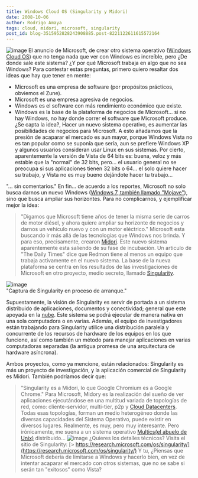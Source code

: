 ```yaml
---
title: Windows Cloud OS (Singularity y Midori)
date: 2008-10-06
author: Rodrigo Amaya
tags: cloud, midori, microsoft, singularity
post_id: blog-3515952828243908885.post-8221122611615572164
---
```


![image](https://1.bp.blogspot.com/_ayvorITawE4/SOo0Yt0qFkI/AAAAAAAABVA/1WZWbhuWsA0/s200/cloud_win.jpg)    El anuncio de
Microsoft, de crear otro sistema operativo ([Windows Cloud OS](https://www.srbyte.com/2008/10/windows-cloud-os-el-anuncio.html)) que no tenga nada que ver con Windows es increíble, pero ¿De donde sale este sistema? ¿Y por qué Microsoft trabaja en algo que no sea Windows? Para contestar estas preguntas, primero quiero resaltar dos ideas que hay que tener en mente:
- Microsoft es una empresa de software (por propósitos prácticos, obviemos el Zune).
- Microsoft es una empresa agresiva de negocios.
- Windows es el software con más rendimiento económico que existe.
- Windows es la base de la plataforma de negocios de Microsoft... si no hay Windows, no hay donde correr el software que Microsoft produce.
¿Se capta la idea?, Hacer un nuevo sistema operativo, es aumentar las posibilidades de negocios para Microsoft. A esto añadamos que la presión de acaparar el mercado es aun mayor, porque Windows Vista no es tan popular como se suponía que sería, aun se prefiere Windows XP y algunos usuarios consideran usar Linux en sus sistemas. Por cierto, aparentemente la versión de Vista de 64 bits es: buena, veloz y más estable que la "normal" de 32 bits, pero... el usuario general no se preocupa si sus aplicaciones tienen 32 bits o 64... el solo quiere hacer su trabajo, y Vista no es muy bueno dejándote hacer tu trabajo...

"... sin
comentarios." En fin... de acuerdo a los reportes, Microsoft no solo busca darnos un nuevo Windows ([Windows 7, también llamado "Mojave"](https://www.srbyte.com/2008/09/capturas-del-nuevo-windows-7.html)), sino que busca ampliar sus horizontes. Para no complicarnos, y ejemplificar mejor la idea:
> "Digamos que Microsoft tiene años de tener la
> misma serie de carros de motor diésel, y ahora quiere ampliar su horizonte de negocios y
> darnos un vehículo nuevo y con un motor eléctrico."
Microsoft esta buscando ir más allá de las tecnologías que Windows nos brinda. Y para eso, precisamente, crearon [Midori](https://en.wikipedia.org/wiki/Midori_%28operating_system%29). Este nuevo sistema aparentemente esta saliendo de su fase de incubación. Un articulo de "The Daily Times" dice que Redmon tiene al menos un equipo que trabaja activamente en el nuevo sistema. La base de la nueva plataforma se centra en los resultados de las investigaciones de Microsoft en otro proyecto, medio secreto, llamado [Singularity](https://en.wikipedia.org/wiki/Singularity_%28operating_system%29).

![image](https://3.bp.blogspot.com/_ayvorITawE4/SOozLv54E6I/AAAAAAAABU4/8kPmvQ7PQeU/s320/Singularity_v1.png)    
"Captura de Singularity en
proceso de arranque."

Supuestamente, la visión de Singularity es servir de portada a un sistema distribuido de aplicaciones, documentos y conectividad; general que este apoyada en la [nube](https://www.srbyte.com/2008/08/qu-es-cloud-computing.html). Este sistema se podrá ejecutar de manera nativa en una sola computadora o en varias. Además, el equipo de investigadores están trabajando para Singularity utilice una distribución paralela y concurrente de los recursos de hardware de los equipos en los que funcione, así como también un método para manejar aplicaciones en varias computadoras separadas (la antigua promesa de una arquitectura de hardware asíncrona).

Ambos proyectos, como ya mencione, están relacionados: Singularity es más un proyecto de investigación, y la aplicación comercial de Singularity es Midori. También podríamos decir que:

> "Singularity es a Midori, lo que Google Chromium es a Google
> Chrome."
Para Microsoft, Midory es la realización del sueño de ver aplicaciones ejecutándose en una multitud variada de topologías de red, como: cliente-servidor, multi-tier, p2p y [Cloud Datacenters](https://www.srbyte.com/2008/08/qu-es-cloud-computing.html). Todas esas topologías, forman un medio heterogéneo donde las diversas capacidades del Sistema Operativo, puede existir en diversos lugares. Realmente, es muy, pero muy interesante. Pero irónicamente, me suena a un sistema operativo [Multics(el abuelo de Unix)](https://www.multicians.org/) distribuido...
![image](https://2.bp.blogspot.com/_ayvorITawE4/SOo1oahUm2I/AAAAAAAABVI/xrw_HxZ0t-Y/s320/multics-logo.jpg)    ¿Quieres los
detalles técnicos? Visita el sitio de Singularity:
[> https://research.microsoft.com/os/singularity/](https://research.microsoft.com/os/singularity/) Y
tu, ¿Piensas que Microsoft debería de limitarse a Windows y hacerlo bien, en vez de intentar acaparar el mercado con otros sistemas, que no se sabe si serán tan "exitosos" como Vista?